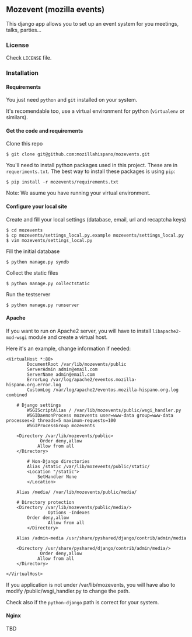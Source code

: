 ## Mozevent (mozilla events)

This django app allows you to set up an event system for you meetings, talks, parties...

### License

Check ``LICENSE`` file.

### Installation

#### Requirements

You just need ``python`` and ``git`` installed on your system.

It's recomendable too, use a virtual environment for python (``virtualenv`` or similars).

#### Get the code and requirements

Clone this repo

    $ git clone git@github.com:mozillahispano/mozevents.git

You'll need to install python packages used in this project. These are in ``requeriments.txt``.
The best way to install these packages is using ``pip``:

    $ pip install -r mozevents/requirements.txt

Note: We asume you have running your virtual environment.

#### Configure your local site

Create and fill your local settings (database, email, url and recaptcha keys)

    $ cd mozevents
    $ cp mozevents/settings_local.py.example mozevents/settings_local.py
    $ vim mozevents/settings_local.py

Fill the initial database

    $ python manage.py syndb

Collect the static files

    $ python manage.py collectstatic
    
Run the testserver

    $ python manage.py runserver

#### Apache

If you want to run on Apache2 server, you will have to install ``libapache2-mod-wsgi`` module and create a virtual host.

Here it's an example, change information if needed:

```
<VirtualHost *:80>
        DocumentRoot /var/lib/mozevents/public
        ServerAdmin admin@email.com
        ServerName admin@email.com
        ErrorLog /var/log/apache2/eventos.mozilla-hispano.org.error.log
        CustomLog /var/log/apache2/eventos.mozilla-hispano.org.log combined

	# Django settings
    	WSGIScriptAlias / /var/lib/mozevents/public/wsgi_handler.py
    	WSGIDaemonProcess mozevents user=www-data group=www-data processes=2 threads=5 maximum-requests=100
    	WSGIProcessGroup mozevents

   	<Directory /var/lib/mozevents/public>
        	 Order deny,allow
         	Allow from all
   	</Directory>

    	# Non-Django directories
    	Alias /static /var/lib/mozevents/public/static/
    	<Location "/static">
        	SetHandler None
    	</Location>
 
	Alias /media/ /var/lib/mozevents/public/media/

	# Directory protection
	<Directory /var/lib/mozevents/public/media/>
                Options -Indexes
		Order deny,allow
                Allow from all
        </Directory>

	Alias /admin-media /usr/share/pyshared/django/contrib/admin/media
   
	<Directory /usr/share/pyshared/django/contrib/admin/media/>
        	 Order deny,allow
         	Allow from all
   	</Directory>

</VirtualHost>
```

If you application is not under /var/lib/mozevents, you will have also to modify 
/public/wsgi_handler.py to change the path.

Check also if the ``python-django`` path is correct for your system.

#### Nginx

TBD